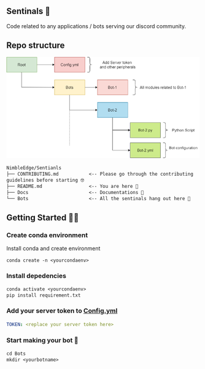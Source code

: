 ## Sentinals 🤖

Code related to any applications / bots serving our discord community.

## Repo structure

![repostructure](./assets/Repo_Structure.png)

```
NimbleEdge/Sentianls
├── CONTRIBUTING.md           <-- Please go through the contributing guidelines before starting 🤓
├── README.md                 <-- You are here 📌
├── Docs                      <-- Documentations 📄
└── Bots                      <-- All the sentinals hang out here 🌝 
```

## Getting Started 🦾🤖

### Create conda environment 

Install conda and create environment

```
conda create -n <yourcondaenv>
```

### Install depedencies

```
conda activate <yourcondaenv>
pip install requirement.txt
```
### Add your server token to [Config.yml](https://github.com/NimbleEdge/Sentinels/blob/master/config/config.yml)

```yml
TOKEN: <replace your server token here>

```

### Start making your bot 🦾
```
cd Bots
mkdir <yourbotname>
```

